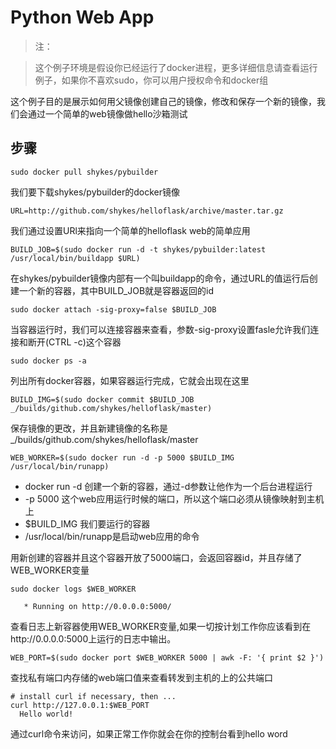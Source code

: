 # Python Web App

>注：

>这个例子环境是假设你已经运行了docker进程，更多详细信息请查看运行例子，如果你不喜欢sudo，你可以用户授权命令和docker组

这个例子目的是展示如何用父镜像创建自己的镜像，修改和保存一个新的镜像，我们会通过一个简单的web镜像做hello沙箱测试

## 步骤

    sudo docker pull shykes/pybuilder
    
我们要下载shykes/pybuilder的docker镜像

    URL=http://github.com/shykes/helloflask/archive/master.tar.gz
    
我们通过设置URl来指向一个简单的helloflask web的简单应用

    BUILD_JOB=$(sudo docker run -d -t shykes/pybuilder:latest /usr/local/bin/buildapp $URL)

在shykes/pybuilder镜像内部有一个叫buildapp的命令，通过URL的值运行后创建一个新的容器，其中BUILD_JOB就是容器返回的id

    sudo docker attach -sig-proxy=false $BUILD_JOB

当容器运行时，我们可以连接容器来查看，参数-sig-proxy设置fasle允许我们连接和断开(CTRL -c)这个容器

    sudo docker ps -a

列出所有docker容器，如果容器运行完成，它就会出现在这里

    BUILD_IMG=$(sudo docker commit $BUILD_JOB _/builds/github.com/shykes/helloflask/master)

保存镜像的更改，并且新建镜像的名称是 _/builds/github.com/shykes/helloflask/master

    WEB_WORKER=$(sudo docker run -d -p 5000 $BUILD_IMG /usr/local/bin/runapp)

- docker run -d 创建一个新的容器，通过-d参数让他作为一个后台进程运行
- -p 5000 这个web应用运行时候的端口，所以这个端口必须从镜像映射到主机上
- $BUILD_IMG 我们要运行的容器
- /usr/local/bin/runapp是启动web应用的命令

用新创建的容器并且这个容器开放了5000端口，会返回容器id，并且存储了WEB_WORKER变量

    sudo docker logs $WEB_WORKER

       * Running on http://0.0.0.0:5000/
查看日志上新容器使用WEB_WORKER变量,如果一切按计划工作你应该看到在http://0.0.0.0:5000上运行的日志中输出。

    WEB_PORT=$(sudo docker port $WEB_WORKER 5000 | awk -F: '{ print $2 }')

查找私有端口内存储的web端口值来查看转发到主机的上的公共端口

    # install curl if necessary, then ...
    curl http://127.0.0.1:$WEB_PORT
      Hello world!
      
通过curl命令来访问，如果正常工作你就会在你的控制台看到hello word
